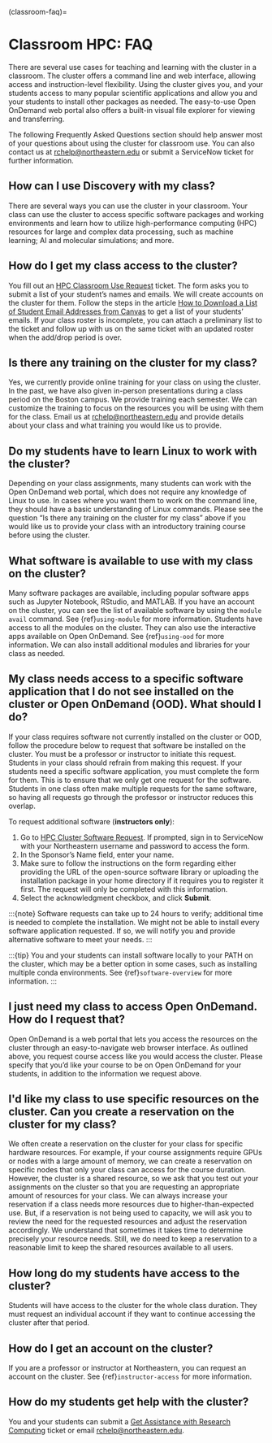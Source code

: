 (classroom-faq)=
# Classroom HPC: FAQ

There are several use cases for teaching and learning with the cluster in a classroom. The cluster offers a command line and web interface, allowing access and instruction-level flexibility. Using the cluster gives you, and your students access to many popular scientific applications and allow you and your students to install other packages as needed. The easy-to-use Open OnDemand web portal also offers a built-in visual file explorer for viewing and transferring.

The following Frequently Asked Questions section should help answer most of your questions about using the cluster for classroom use. You can also contact us at <rchelp@northeastern.edu> or submit a ServiceNow ticket for further information.

## How can I use Discovery with my class?

There are several ways you can use the cluster in your classroom. Your class can use the cluster to access specific software packages and working environments and learn how to utilize high-performance computing (HPC) resources for large and complex data processing, such as machine learning; AI and molecular simulations; and more.

## How do I get my class access to the cluster?
You fill out an [HPC Classroom Use Request] ticket. The form asks you to submit a list of your student’s names and emails. We will create accounts on the cluster for them. Follow the steps in the article [How to Download a List of Student Email Addresses from Canvas] to get a list of your students’ emails. If your class roster is incomplete, you can attach a preliminary list to the ticket and follow up with us on the same ticket with an updated roster when the add/drop period is over.

## Is there any training on the cluster for my class?

Yes, we currently provide online training for your class on using the cluster. In the past, we have also given in-person presentations during a class period on the Boston campus. We provide training each semester. We can customize the training to focus on the resources you will be using with them for the class. Email us at <rchelp@northeastern.edu> and provide details about your class and what training you would like us to provide.

## Do my students have to learn Linux to work with the cluster?

Depending on your class assignments, many students can work with the Open OnDemand web portal, which does not require any knowledge of Linux to use. In cases where you want them to work on the command line, they should have a basic understanding of Linux commands. Please see the question “Is there any training on the cluster for my class” above if you would like us to provide your class with an introductory training course before using the cluster.

## What software is available to use with my class on the cluster?

Many software packages are available, including popular software apps such as Jupyter Notebook, RStudio, and MATLAB. If you have an account on the cluster, you can see the list of available software by using the `module avail` command. See {ref}`using-module` for more information. Students have access to all the modules on the cluster. They can also use the interactive apps available on Open OnDemand. See {ref}`using-ood` for more information. We can also install additional modules and libraries for your class as needed.

## My class needs access to a specific software application that I do not see installed on the cluster or Open OnDemand (OOD). What should I do?

If your class requires software not currently installed on the cluster or OOD, follow the procedure below to request that software be installed on the cluster. You must be a professor or instructor to initiate this request. Students in your class should refrain from making this request. If your students need a specific software application, you must complete the form for them. This is to ensure that we only get one request for the software. Students in one class often make multiple requests for the same software, so having all requests go through the professor or instructor reduces this overlap.

To request additional software (**instructors only**):

1. Go to [HPC Cluster Software Request]. If prompted, sign in to ServiceNow with your Northeastern username and password to access the form.
1. In the Sponsor’s Name field, enter your name.
1. Make sure to follow the instructions on the form regarding either providing the URL of the open-source software library or uploading the installation package in your home directory if it requires you to register it first. The request will only be completed with this information.
1. Select the acknowledgment checkbox, and click **Submit**.

:::{note}
Software requests can take up to 24 hours to verify; additional time is needed to complete the installation. We might not be able to install every software application requested. If so, we will notify you and provide alternative software to meet your needs.
:::

:::{tip}
You and your students can install software locally to your PATH on the cluster, which may be a better option in some cases, such as installing multiple conda environments. See {ref}`software-overview` for more information.
:::

## I just need my class to access Open OnDemand. How do I request that?

Open OnDemand is a web portal that lets you access the resources on the cluster through an easy-to-navigate web browser interface. As outlined above, you request course access like you would access the cluster. Please specify that you’d like your course to be on Open OnDemand for your students, in addition to the information we request above.

## I'd like my class to use specific resources on the cluster. Can you create a reservation on the cluster for my class?

We often create a reservation on the cluster for your class for specific hardware resources. For example, if your course assignments require GPUs or nodes with a large amount of memory, we can create a reservation on specific nodes that only your class can access for the course duration. However, the cluster is a shared resource, so we ask that you test out your assignments on the cluster so that you are requesting an appropriate amount of resources for your class. We can always increase your reservation if a class needs more resources due to higher-than-expected use. But, if a reservation is not being used to capacity, we will ask you to review the need for the requested resources and adjust the reservation accordingly. We understand that sometimes it takes time to determine precisely your resource needs. Still, we do need to keep a reservation to a reasonable limit to keep the shared resources available to all users.


## How long do my students have access to the cluster?

Students will have access to the cluster for the whole class duration. They must request an individual account if they want to continue accessing the cluster after that period.

## How do I get an account on the cluster?

If you are a professor or instructor at Northeastern, you can request an account on the cluster. See {ref}`instructor-access` for more information.

## How do my students get help with the cluster?
You and your students can submit a [Get Assistance with Research Computing] ticket or email <rchelp@northeastern.edu>.

[HPC classroom use request]: https://bit.ly/NURC-Classroom
[HPC cluster software request]: https://bit.ly/NURC-Software
[get assistance with research computing]: https://bit.ly/NURC-Assistance
[how to download a list of student email addresses from canvas]: https://service.northeastern.edu/tech?id=kb_article&sys_id=0f84a740db20901084ba5595ce961981
